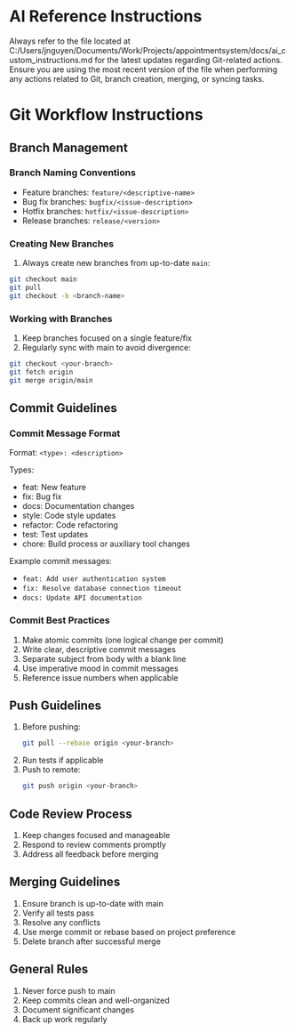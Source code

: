 # AI Reference Instructions

Always refer to the file located at C:/Users/jnguyen/Documents/Work/Projects/appointmentsystem/docs/ai_custom_instructions.md for the latest updates regarding Git-related actions. Ensure you are using the most recent version of the file when performing any actions related to Git, branch creation, merging, or syncing tasks.

# Git Workflow Instructions

## Branch Management

### Branch Naming Conventions
- Feature branches: `feature/<descriptive-name>`
- Bug fix branches: `bugfix/<issue-description>`
- Hotfix branches: `hotfix/<issue-description>`
- Release branches: `release/<version>`

### Creating New Branches
1. Always create new branches from up-to-date `main`:
```bash
git checkout main
git pull
git checkout -b <branch-name>
```

### Working with Branches
1. Keep branches focused on a single feature/fix
2. Regularly sync with main to avoid divergence:
```bash
git checkout <your-branch>
git fetch origin
git merge origin/main
```

## Commit Guidelines

### Commit Message Format
Format: `<type>: <description>`

Types:
- feat: New feature
- fix: Bug fix
- docs: Documentation changes
- style: Code style updates
- refactor: Code refactoring
- test: Test updates
- chore: Build process or auxiliary tool changes

Example commit messages:
- `feat: Add user authentication system`
- `fix: Resolve database connection timeout`
- `docs: Update API documentation`

### Commit Best Practices
1. Make atomic commits (one logical change per commit)
2. Write clear, descriptive commit messages
3. Separate subject from body with a blank line
4. Use imperative mood in commit messages
5. Reference issue numbers when applicable

## Push Guidelines
1. Before pushing:
   ```bash
   git pull --rebase origin <your-branch>
   ```
2. Run tests if applicable
3. Push to remote:
   ```bash
   git push origin <your-branch>
   ```

## Code Review Process
1. Keep changes focused and manageable
2. Respond to review comments promptly
3. Address all feedback before merging

## Merging Guidelines
1. Ensure branch is up-to-date with main
2. Verify all tests pass
3. Resolve any conflicts
4. Use merge commit or rebase based on project preference
5. Delete branch after successful merge

## General Rules
1. Never force push to main
2. Keep commits clean and well-organized
3. Document significant changes
4. Back up work regularly
